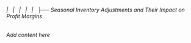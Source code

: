 ###### |   |   |   |   |   ├── Seasonal Inventory Adjustments and Their Impact on Profit Margins

*Add content here*